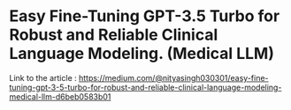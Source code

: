 # Easy Fine-Tuning GPT-3.5 Turbo for Robust and Reliable Clinical Language Modeling. (Medical LLM)

Link to the article : 
https://medium.com/@nityasingh030301/easy-fine-tuning-gpt-3-5-turbo-for-robust-and-reliable-clinical-language-modeling-medical-llm-d6beb0583b01




